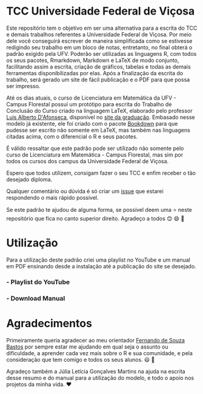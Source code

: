 <div text-align:"justify">
  
# TCC Universidade Federal de Viçosa

Este repositório tem o objetivo em ser uma alternativa para a escrita do TCC e demais trabalhos referentes a Universidade Federal de Viçosa. Por meio dele você conseguirá escrever de maneira simplificada como se estivesse redigindo seu trabalho em um bloco de notas, entretanto, no final obterá o padrão exigido pela UFV. Poderão ser utilizadas as linguagens R, com todos os seus pacotes, Rmarkdown, Markdown e LaTeX de modo conjunto, facilitando assim a escrita, criação de gráficos, tabelas e todas as demais ferramentas disponibilizadas por elas. Após a finalização da escrita do trabalho, será gerado um site de fácil publicação e o PDF para que possa ser impresso.

Até os dias atuais, o curso de Licenciatura em Matemática da UFV - Campus Florestal possui um protótipo para escrita do Trabalho de Conclusão do Curso criado na linguagem LaTeX, elaborado pelo professor [Luis Alberto D'Afonseca](http://lattes.cnpq.br/9442409703964384), disponível no [site da graduação](http://www.mat.caf.ufv.br/?page_id=7). Embasado nesse modelo já existente, ele foi criado com o pacote [Bookdown](https://github.com/rstudio/bookdown) para que pudesse ser escrito não somente em LaTeX, mas também nas linguagens citadas acima, com o diferencial o R e seus pacotes.

É válido ressaltar que este padrão pode ser utilizado não somente pelo curso de Licenciatura em Matemática - Campus Florestal, mas sim por todos os cursos dos campus da Universidade Federal de Viçosa.

Espero que todos utilizem, consigam fazer o seu TCC e enfim receber o tão desejado diploma.

Qualquer comentário ou dúvida é só criar um [issue](https://github.com/GuilhermeFCO/TCC_UFV/issues) que estarei respondendo o mais rápido possível.

Se este padrão te ajudou de alguma forma, se possível deem uma :star: neste repositório que fica no canto superior direito. Agradeço a todos :blush: :smile: :facepunch:

# Utilização

Para a utilização deste padrão criei uma playlist no YouTube e um manual em PDF ensinando desde a instalação até a publicação do site se desejado.

### - Playlist do YouTube

### - Download Manual

# Agradecimentos

Primeiramente queria agradecer ao meu orientador [Fernando de Souza Bastos](https://github.com/fsbmat-ufv) por sempre estar me ajudando em qual seja o assunto ou dificuldade, a aprender cada vez mais sobre o R e sua comunidade, e pela consideração que tem comigo e todos os seus alunos. :smiley:  :muscle:

Agradeço também a Júlia Letícia Gonçalves Martins na ajuda na escrita desse resumo e do manual para a utilização do modelo, e todo o apoio nos projetos da minha vida. :heart:

</div>
